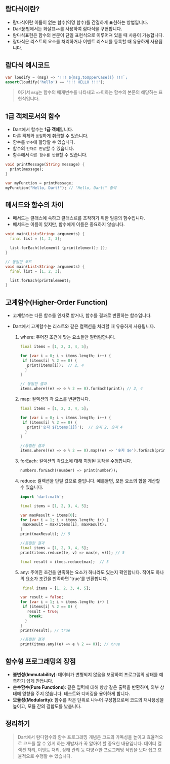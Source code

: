 ## 람다식이란?
- 람다식이란 이름이 없는 함수(익명 함수)를 간결하게 표현하는 방법입니다.
- Dart문법에서는 화살표`=>`를 사용하여 람다식을 구현합니다.
- 람다식표현은 함수의 본문이 단일 표현식으로 이루어져 있을 때 사용이 가능합니다.
- 람다식은 리스트의 요소를 처리하거나 이벤트 리스너를 등록할 때 유용하게 사용됩니다.

## 람다식 예시코드
```dart
var loudify = (msg) => '!!! ${msg.toUpperCase()} !!!`;
assert(loudify('hello') == '!!! HELLO !!!');
```
>여기서 `msg`는 함수의 매개변수를 나타내고 `=>`이하는 함수의 본문의 해당하는 표현식입니다.

## 1급 객체로서의 함수
- Dart에서 함수는 **1급 객체**입니다.
- 다른 객체와 `동일`하게 취급할 수 있습니다.
- 함수를 `변수`에 할당할 수 있습니다.
- 함수의 `인자로 전달`할 수 있습니다.
- 함수에서 `다른 함수를 반환`할 수 있습니다.
```dart
void printMessage(String message) {
  print(message);
}

var myFunction = printMessage;
myFunction("Hello, Dart!"); // "Hello, Dart!" 출력
```

## 메서드와 함수의 차이
- 메서드는 클래스에 속하고 클래스르를 조작하기 위한 일종의 함수입니다.
- 메서드는 이름이 있지만, 함수에게 이름은 중요하지 않습니다.
```dart
void main(List<String> arguments) {
  final list = [1, 2, 3];

  list.forEach((element) {print(element); });
}

// 동일한 코드
void main(List<String> arguments) {
  final list = [1, 2, 3];

  list.forEach(printElement);
}
```

## 고계함수(Higher-Order Function)
- 고계함수는 다른 함수를 인자로 받거나, 함수를 결과로 반환하는 함수입니다.
- Dart에서 고계함수는 리스트와 같은 컬랙션을 처리할 때 유용하게 사용됩니다.
  
  1. where: 주어진 조건에 맞는 요소들만 필터링합니다.
     ```dart
     final items = [1, 2, 3, 4, 5];

     for (var i = 0; i < items.length; i++) {
      if (items[i] % 2 == 0) {
        print(items[i]);  // 2, 4
       }
     }

     // 동일한 결과
     items.where((e) => e % 2 == 0).forEach(print); // 2, 4
     ```
  2. map: 컬렉션의 각 요소를 변환합니다.
     ```dart
     final items = [1, 2, 3, 4, 5];

     for (var i = 0; i < items.length; i++) {
      if (items[i] % 2 == 0) {
        print('숫자 ${items[i]}');  // 숫자 2, 숫자 4
       }
     }

     //동일한 결과
     items.where((e) => e % 2 == 0).map((e) => '숫자 $e').forEach(print);
     ```
  3. forEach: 컬렉션의 각요소에 대해 지정된 동작을 수행합니다.
     ```dart
     numbers.forEach((number) => print(number));
     ```
  4. reduce: 컬렉션을 단일 값으로 줄입니다. 예를들면, 모든 요소의 합을 계산할 수 있습니다.
     ```dart
     import 'dart:math';

     final items = [1, 2, 3, 4, 5];

     var maxResult = items[0];
     for (var i = 1; i < items.length; i+) {
      maxResult = max(items[i], maxResult);
     }
     print(maxResult); // 5

     //동일한 결과
     final items = [1, 2, 3, 4, 5];
     print(items.reduce((e, v) => max(e, v))); // 5

     final result = itmes.reduce(max);  // 5
     ```
  5. any: 주어진 조건을 만족하는 요소가 하나라도 있는지 확인합니다. 적어도 하나의 요소가 조건을 만족하면 'true'를 반환합니다.
     ```dart
      final items = [1, 2, 3, 4, 5];

     var result = false;
     for (var i = 1; i < items.length; i+) {
      if (items[i] % 2 == 0) {
        result = true;
         break;
       }
     }
     print(result); // true

     //동일한 결과
     print(itmes.any((e) => e % 2 == 0)); // true
     ```

## 함수형 프로그래밍의 장점
- **불변성(Immutability)**: 데이터가 변형되지 않음을 보장하여 프로그램의 상태를 예측하기 쉽게 만듭니다.
- **순수함수(Pure Functions)**: 같은 입력에 대해 항상 같은 출력을 반환하며, 외부 상태에 영향을 주지 않습니다. 테스트와 디버깅을 용이하게 합니다.
- **모듈성(Modularity)**: 함수를 작은 단위로 나누어 구성함으로써 코드의 재사용성을 높이고, 모듈 간의 결합도를 낮춥니다.

## 정리하기
>Dart에서 람다함수와 함수 프로그래밍 개념은 코드의 가독성을 높이고 효율적으로 코드를 짤 수 있게 하는 개발자가 꼭 알아야 할 중요한 내용입니다.
>데이터 컬렉션 처리, 이벤트 처리, 상태 관리 등 다양ㅇ한 프로그래밍 작업을 보다 쉽고 효율적으로 수행할 수 있습니다.
